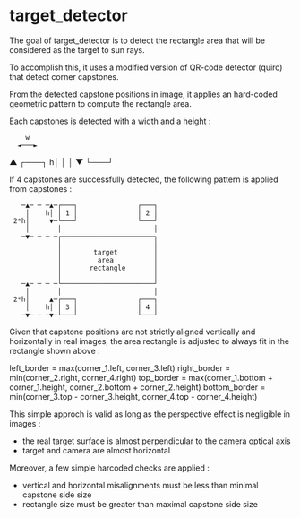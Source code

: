 # target_detector

The goal of target_detector is to detect the rectangle area that will be considered as the target to sun rays.

To accomplish this, it uses a modified version of QR-code detector (quirc) that detect corner capstones.

From the detected capstone positions in image, it applies an hard-coded geometric pattern to compute the rectangle area.

Each capstones is detected with a width and a height :

        w
      ◄───►
   ▲  ┌───┐
  h│  │   │
   ▼  └───┘


If 4 capstones are successfully detected, the following pattern is applied from capstones :

       ─▲─ ─ ─▲─┌───┐               ┌───┐
        │    h│ │ 1 │               │ 2 │
     2*h│     ▼─└───┘               └───┘
        │       │                       │
       ─▼─ ─ ─ ─┌───────────────────────┐
                │                       │
                │        target         │
                │         area          │
                │       rectangle       │
                │                       │
       ─▲─ ─ ─ ─└───────────────────────┘
        │       │                       │
     2*h│     ▲─┌───┐               ┌───┐
        │    h│ │ 3 │               │ 4 │
       ─▼─ ─ ─▼─└───┘               └───┘


Given that capstone positions are not strictly aligned vertically and horizontally in real images,
the area rectangle is adjusted to always fit in the rectangle shown above :

  left_border = max(corner_1.left, corner_3.left)
  right_border = min(corner_2.right, corner_4.right)
  top_border = max(corner_1.bottom + corner_1.height, corner_2.bottom + corner_2.height)
  bottom_border = min(corner_3.top - corner_3.height, corner_4.top - corner_4.height)

This simple approch is valid as long as the perspective effect is negligible in images :
- the real target surface is almost perpendicular to the camera optical axis
- target and camera are almost horizontal

Moreover, a few simple harcoded checks are applied :
- vertical and horizontal misalignments must be less than minimal capstone side size
- rectangle size must be greater than maximal capstone side size
